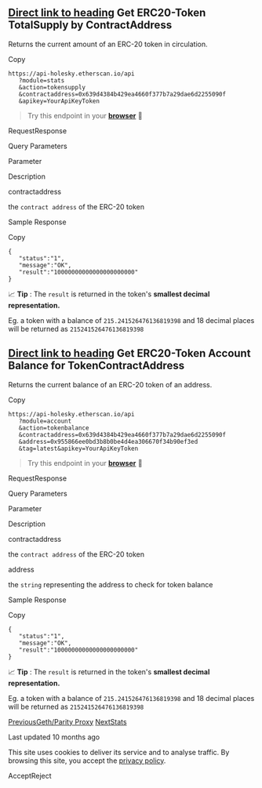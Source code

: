 ## [Direct link to heading](https://docs.etherscan.io/holesky-etherscan/api-endpoints/tokens\#get-erc20-token-totalsupply-by-contractaddress)    Get ERC20-Token TotalSupply by ContractAddress

Returns the current amount of an ERC-20 token in circulation.

Copy

```min-w-full inline-grid grid-cols-[auto_1fr] p-2 [count-reset:line]
https://api-holesky.etherscan.io/api
   ?module=stats
   &action=tokensupply
   &contractaddress=0x639d4384b429ea4660f377b7a29dae6d2255090f
   &apikey=YourApiKeyToken
```

> Try this endpoint in your [**browser**](https://api-holesky.etherscan.io/api?module=stats&action=tokensupply&contractaddress=0x639d4384b429ea4660f377b7a29dae6d2255090f&apikey=YourApiKeyToken) 🔗

RequestResponse

Query Parameters

Parameter

Description

contractaddress

the `contract address` of the ERC-20 token

Sample Response

Copy

```min-w-full inline-grid grid-cols-[auto_1fr] p-2 [count-reset:line]
{
   "status":"1",
   "message":"OK",
   "result":"10000000000000000000000"
}
```

📈 **Tip** : The `result` is returned in the token's **smallest decimal representation.**

Eg. a token with a balance of `215.241526476136819398` and 18 decimal places will be returned as `215241526476136819398`

## [Direct link to heading](https://docs.etherscan.io/holesky-etherscan/api-endpoints/tokens\#get-erc20-token-account-balance-for-tokencontractaddress)    Get ERC20-Token Account Balance for TokenContractAddress

Returns the current balance of an ERC-20 token of an address.

Copy

```min-w-full inline-grid grid-cols-[auto_1fr] p-2 [count-reset:line]
https://api-holesky.etherscan.io/api
   ?module=account
   &action=tokenbalance
   &contractaddress=0x639d4384b429ea4660f377b7a29dae6d2255090f
   &address=0x955866ee0bd3b8b0be4d4ea306670f34b90ef3ed
   &tag=latest&apikey=YourApiKeyToken
```

> Try this endpoint in your [**browser**](https://api-holesky.etherscan.io/api?module=account&action=tokenbalance&contractaddress=0x639d4384b429ea4660f377b7a29dae6d2255090f&address=0x955866ee0bd3b8b0be4d4ea306670f34b90ef3ed&tag=latest&apikey=YourApiKeyToken) 🔗

RequestResponse

Query Parameters

Parameter

Description

contractaddress

the `contract address` of the ERC-20 token

address

the `string` representing the address to check for token balance

Sample Response

Copy

```min-w-full inline-grid grid-cols-[auto_1fr] p-2 [count-reset:line]
{
   "status":"1",
   "message":"OK",
   "result":"10000000000000000000000"
}
```

📈 **Tip** : The `result` is returned in the token's **smallest decimal representation.**

Eg. a token with a balance of `215.241526476136819398` and 18 decimal places will be returned as `215241526476136819398`

[PreviousGeth/Parity Proxy](https://docs.etherscan.io/holesky-etherscan/api-endpoints/geth-parity-proxy) [NextStats](https://docs.etherscan.io/holesky-etherscan/api-endpoints/stats-1)

Last updated 10 months ago

This site uses cookies to deliver its service and to analyse traffic. By browsing this site, you accept the [privacy policy](https://policies.gitbook.com/privacy/cookies).

AcceptReject